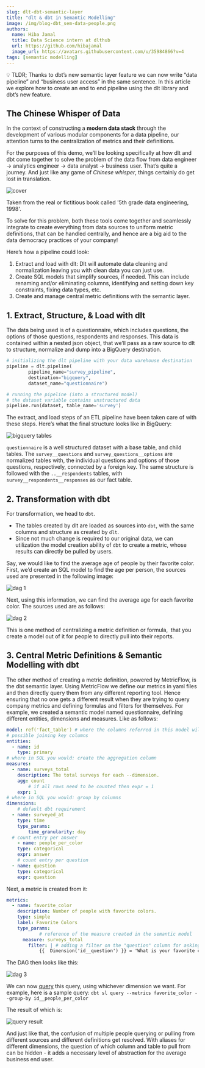 ```yaml
---
slug: dlt-dbt-semantic-layer
title: "dlt & dbt in Semantic Modelling"
image: /img/blog-dbt_sem-data-people.png
authors:
  name: Hiba Jamal
  title: Data Science intern at dlthub
  url: https://github.com/hibajamal
  image_url: https://avatars.githubusercontent.com/u/35984866?v=4
tags: [semantic modelling]
---
```


<aside>
💡 TLDR; Thanks to dbt’s new semantic layer feature we can now write “data pipeline” and “business user access” in the same sentence. In this article we explore how to create an end to end pipeline using the dlt library and dbt’s new feature.
</aside>

## The Chinese Whisper of Data

In the context of constructing a **modern data stack** through the development of various modular components for a data pipeline, our attention turns to the centralization of metrics and their definitions.

For the purposes of this demo, we’ll be looking specifically at how dlt and dbt come together to solve the problem of the data flow from data engineer → analytics engineer → data analyst → business user. That’s quite a journey. And just like any game of *Chinese whisper*, things certainly do get lost in translation.

<div style={{ paddingRight: '10%', paddingLeft: '10%', paddingBottom: '1%' }}>

![cover](/img/blog-dbt_sem-data-people.png)
<div>Taken from the real or fictitious book called '5th grade data engineering, 1998'.</div>

</div>

To solve for this problem, both these tools come together and seamlessly integrate to create everything from data sources to uniform metric definitions, that can be handled centrally, and hence are a big aid to the data democracy practices of your company!

Here’s how a pipeline could look:
1. Extract and load with dlt: Dlt will automate data cleaning and normalization leaving you with clean data you can just use.
2. Create SQL models that simplify sources, if needed. This can include renaming and/or eliminating columns, identifying and setting down key constraints, fixing data types, etc.
3. Create and manage central metric definitions with the semantic layer.

## 1. Extract, Structure, & Load with dlt

The data being used is of a questionnaire, which includes questions, the options of those questions, respondents and responses. This data is contained within a nested json object, that we’ll pass as a raw source to dlt to structure, normalize and dump into a BigQuery destination.

```python
# initializing the dlt pipeline with your data warehouse destination
pipeline = dlt.pipeline(
        pipeline_name="survey_pipeline",
        destination="bigquery",
        dataset_name="questionnaire")

# running the pipeline (into a structured model)
# the dataset variable contains unstructured data
pipeline.run(dataset, table_name='survey')
```

The extract, and load steps of an ETL pipeline have been taken care of with these steps. Here’s what the final structure looks like in BigQuery:

![bigquery tables](/img/blog-dbt_sem-data-bqtables.png)

`questionnaire` is a well structured dataset with a base table, and child tables. The `survey__questions` and `survey_questions__options` are normalized tables with, the individual questions and options of those questions, respectively, connected by a foreign key. The same structure is followed with the `..__respondents` tables, with `survey__respondents__responses` as our fact table.

## 2. Transformation with dbt

For transformation, we head to `dbt`.

- The tables created by dlt are loaded as sources into `dbt`, with the same columns and structure as created by `dlt`.
- Since not much change is required to our original data, we can utilization the model creation ability of `dbt` to create a metric, whose results can directly be pulled by users.

Say, we would like to find the average age of people by their favorite color. First, we’d create an SQL model to find the age per person, the sources used are presented in the following image:

![dag 1](/img/blog-dbt_sem-dag1.png)

Next, using this information, we can find the average age for each favorite color. The sources used are as follows:

![dag 2](/img/blog-dbt_sem-dag2.png)

This is one method of centralizing a metric definition or formula,  that you create a model out of it for people to directly pull into their reports.

## 3. Central Metric Definitions & Semantic Modelling with dbt

The other method of creating a metric definition, powered by MetricFlow, is the dbt semantic layer. Using MetricFlow we define our metrics in yaml files and then directly query them from any different reporting tool. Hence ensuring that no one gets a different result when they are trying to query company metrics and defining formulas and filters for themselves. For example, we created a semantic model named questionnaire, defining different entities, dimensions and measures. Like as follows:

```yaml
model: ref('fact_table') # where the columns referred in this model will be taken from
# possible joining key columns
entities:
  - name: id
    type: primary
# where in SQL you would: create the aggregation column
measures:
  - name: surveys_total
    description: The total surveys for each --dimension.
    agg: count
		# if all rows need to be counted then expr = 1
    expr: 1
# where in SQL you would: group by columns
dimensions:
	# default dbt requirement
  - name: surveyed_at
    type: time
    type_params:
        time_granularity: day
  # count entry per answer
	- name: people_per_color
    type: categorical
    expr: answer
	# count entry per question
  - name: question
    type: categorical
    expr: question
```

Next, a metric is created from it:

```yaml
metrics:
  - name: favorite_color
    description: Number of people with favorite colors.
    type: simple
    label: Favorite Colors
    type_params:
			# reference of the measure created in the semantic model
      measure: surveys_total
		filter: | # adding a filter on the "question" column for asking about favorite color
			{{  Dimension('id__question') }} = 'What is your favorite color?'
```

The DAG then looks like this:

![dag 3](/img/blog-dbt_sem-dag3.png)

We can now [query](https://docs.getdbt.com/docs/use-dbt-semantic-layer/quickstart-sl#test-and-query-metrics) this query, using whichever dimension we want. For example, here is a sample query: `dbt sl query --metrics favorite_color --group-by id__people_per_color`

The result of which is:

![query result](/img/blog-dbt_sem-query-result.png)

And just like that, the confusion of multiple people querying or pulling from different sources and different definitions get resolved. With aliases for different dimensions, the question of which column and table to pull from can be hidden - it adds a necessary level of abstraction for the average business end user.
